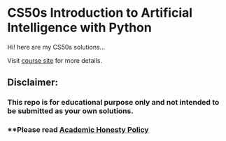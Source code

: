 # CS50s Introduction to Artificial Intelligence with Python

Hi! here are my CS50s solutions...

Visit [course site](https://cs50.harvard.edu/ai/2020/) for more details.

## Disclaimer:

### This repo is for educational purpose only and not intended to be submitted as your own solutions.
### **Please read [Academic Honesty Policy]([https://cs50.harvard.edu/python/2022/honesty/](https://cs50.harvard.edu/ai/2020/honesty/))
